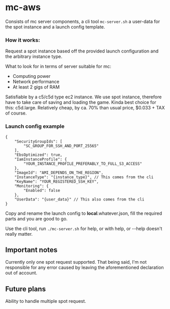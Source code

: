 # mc-aws

Consists of mc server components, a cli tool `mc-server.sh` a user-data for the spot instance and a launch config template.

### How it works:
Request a spot instance based off the provided launch configuration and the arbitrary instance type.

What to look for in terms of server suitable for mc:
* Computing power
* Network performance
* At least 2 gigs of RAM

Satisfiable by a c5/c5d type ec2 instance.
We use spot instance, therefore have to take care of saving and loading the game.
Kinda best choice for this: c5d.large. Relatively cheap, by ca. 70% than usual price, $0.033 + TAX of course.

### Launch config example
```
{
    "SecurityGroupIds": [
        "SC_GROUP_FOR_SSH_AND_PORT_25565"
    ],
    "EbsOptimized": true,
    "IamInstanceProfile": {
        "YOUR_INSTANCE_PROFILE_PREFERABLY_TO_FULL_S3_ACCESS"
    },
    "ImageId": "AMI_DEPENDS_ON_THE_REGION",
    "InstanceType": "{instance_type}", // This comes from the cli
    "KeyName": "YOUR_REGISTERED_SSH_KEY",
    "Monitoring": {
        "Enabled": false
    },
    "UserData": "{user_data}" // This also comes from the cli
}
```
Copy and rename the launch config to **local**.whatever.json, fill the required parts and you are good to go.

Use the cli tool, run `./mc-server.sh` for help, or with help, or --help doesn't really matter. 

## Important notes

Currently only one spot request supported. That being said, I'm not responsible for any error caused by leaving the aforementioned declaration out of account.

## Future plans

Ability to handle multiple spot request.
